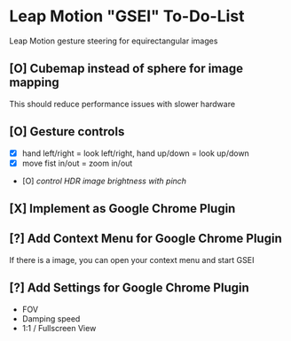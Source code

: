 # Leap Motion "GSEI" To-Do-List
Leap Motion gesture steering for equirectangular images

## [O] Cubemap instead of sphere for image mapping
This should reduce performance issues with slower hardware

## [O] Gesture controls
- [X] hand left/right = look left/right, hand up/down = look up/down
- [X] move fist in/out = zoom in/out
- [O] _control HDR image brightness with pinch_

## [X] Implement as Google Chrome Plugin

## [?] Add Context Menu for Google Chrome Plugin
If there is a image, you can open your context menu and start GSEI

## [?] Add Settings for Google Chrome Plugin
- FOV
- Damping speed
- 1:1 / Fullscreen View
